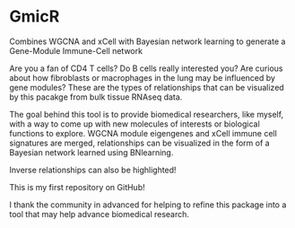 # GmicR
Combines WGCNA and xCell with Bayesian network learning to generate a Gene-Module Immune-Cell network

Are you a fan of CD4 T cells? Do B cells really interested you? Are curious about how fibroblasts or macrophages in the
lung may be influenced by gene modules? These are the types of relationships that can be visualized by this pacakge from 
bulk tissue RNAseq data.

The goal behind this tool is to provide biomedical researchers, like myself, with a way to come up with 
new molecules of interests or biological functions to explore. WGCNA module eigengenes and xCell immune cell signatures are
merged, relationships can be visualized in the form of a Bayesian network learned using BNlearning. 

Inverse relationships can also be highlighted!

This is my first repository on GitHub! 

I thank the community in advanced for helping to refine this package into a tool that may help advance biomedical research.



